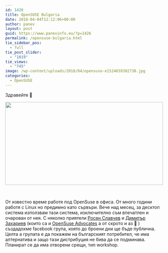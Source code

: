 ```yaml
---
id: 1426
title: OpenSUSE Bulgaria
date: 2018-04-04T12:12:06+00:00
author: panev
layout: post
guid: https://www.panevinfo.eu/?p=1426
permalink: /opensuse-bulgaria.html
tie_sidebar_pos:
  - full
tie_post_slider:
  - "1019"
tie_views:
  - "745"
image: /wp-content/uploads/2018/04/opensuse-e1524659302738.jpg
categories:
  - OpenSUSE
---
```

Здравейте 🙂

<img class="size-full wp-image-1441 alignleft" src="https://www.panevinfo.eu/wp-content/uploads/2018/04/opensuse-2.jpg" alt="" width="500" height="262" srcset="https://www.panevinfo.eu/wp-content/uploads/2018/04/opensuse-2.jpg 500w, https://www.panevinfo.eu/wp-content/uploads/2018/04/opensuse-2-300x157.jpg 300w" sizes="(max-width: 500px) 100vw, 500px" /> 

&nbsp;

От известно време работя под OpenSuse в офиса. От много години работя с Linux но предимно като сървъри. Вече над месец, за десктоп система използвам тази система, изключително съм впечатлен и очарoван от нея. С няколко приятели [Росен Слaвчев](https://www.slaffcheff.com/) и [Димитър Захариев](http://zahariev.pro/bg/) (които са и [OpenSuse Advocates](https://en.opensuse.org/openSUSE:Advocates_list#Advocates) a oт скрото и аз 🙂 ) създадохме facebook група, която до броени дни ще бъде публична. Целта а групата е да покажем на българският потребител, че има алтернатива и защо тази дистрибуция не бива да се подминава. Планират се да има отворени срещи, тип workshop.